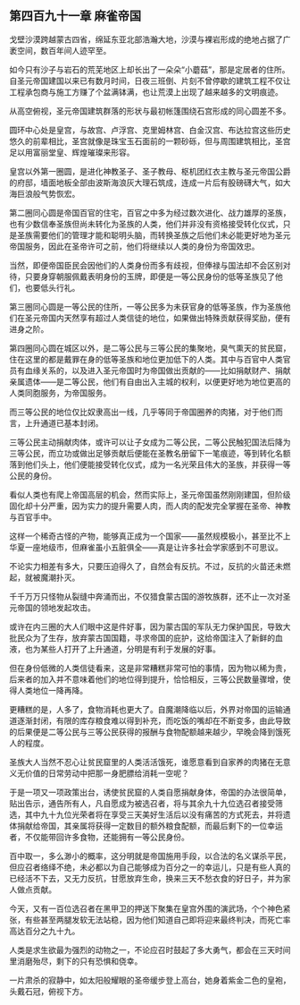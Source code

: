 ## 第四百九十一章 麻雀帝国
戈壁沙漠跨越蒙古四省，绵延东亚北部浩瀚大地，沙漠与裸岩形成的绝地占据了广袤空间，数百年间人迹罕至。

如今只有沙子与岩石的荒芜地区上却长出了一朵朵“小蘑菇”，那是定居者的住所。自圣元帝国建国以来已有数月时间，日夜三班倒、片刻不曾停歇的建筑工程不仅让工程承包商与施工方赚了个盆满钵满，也让荒漠上出现了越来越多的文明痕迹。

从高空俯视，圣元帝国建筑群落的形状与最初帐篷围绕石宫形成的同心圆差不多。

圆环中心处是皇宫，与故宫、卢浮宫、克里姆林宫、白金汉宫、布达拉宫这些历史悠久的前辈相比，圣宫就像是珠宝玉石面前的一颗砂砾，但与周围建筑相比，圣宫足以用富丽堂皇、辉煌璀璨来形容。

皇宫以外第一圈圆，是进化神教圣子、圣子教母、枢机团红衣主教与圣元帝国公爵的府邸，墙面地板全部由波斯海浪灰大理石筑成，连成一片后有股磅礴大气，如大海巨浪般气势恢宏。

第二圈同心圆是帝国百官的住宅，百官之中多为经过数次进化、战力雄厚的圣族，也有少数信奉圣族但尚未转化为圣族的人类，他们并非没有资格接受转化仪式，只是圣族需要他们的管理才能和聪明头脑，而转换圣族之后他们未必能更好地为圣元帝国服务，因此在圣帝许可之前，他们将继续以人类的身份为帝国效忠。

当然，即便帝国臣民会因他们的人类身份而多有歧视，但俸禄与国法却不会区别对待，只要身穿朝服佩戴表明身份的玉牌，即便是一等公民身份的低等圣族见了他们，也要低头行礼。

第三圈同心圆是一等公民的住所，一等公民多为未获官身的低等圣族，作为圣族他们在圣元帝国内天然享有超过人类信徒的地位，如果做出特殊贡献获得奖励，便有进身之阶。

第四圈同心圆在城区以外，是二等公民与三等公民的集聚地，臭气熏天的贫民窟，住在这里的都是戴罪在身的低等圣族和地位更加低下的人类。其中与百官中人类官员有血缘关系的，以及进入圣元帝国时为帝国做出贡献的——比如捐献财产、捐献亲属遗体——是二等公民，他们有自由出入主城的权利，以便更好地为地位更高的人类同胞服务，为帝国服务。

而三等公民的地位仅比奴隶高出一线，几乎等同于帝国圈养的肉猪，对于他们而言，上升通道已基本封闭。

三等公民主动捐献肉体，或许可以让子女成为二等公民，二等公民触犯国法后降为三等公民，而立功或做出足够贡献后便能在圣教名册留下一笔痕迹，等到转化名额落到他们头上，他们便能接受转化仪式，成为一名光荣且伟大的圣族，并获得一等公民的身份。

看似人类也有爬上帝国高层的机会，然而实际上，圣元帝国虽然刚刚建国，但阶级固化却十分严重，因为实力的提升需要人肉，而人肉的配发完全掌握在圣帝、神教与百官手中。

这样一个稀奇古怪的产物，能够真正成为一个国家——虽然规模极小，甚至比不上华夏一座地级市，但麻雀虽小五脏俱全——真是让许多社会学家感到不可思议。

不论实力相差有多大，只要压迫得久了，自然会有反抗。不过，反抗的火苗还未燃起，就被魔潮扑灭。

千千万万只怪物从裂缝中奔涌而出，不仅猎食蒙古国的游牧族群，还不止一次对圣元帝国的领地发起攻击。

或许在内三圈的大人们眼中这是件好事，因为蒙古国的军队无力保护国民，导致大批民众为了生存，放弃蒙古国国籍，寻求帝国的庇护，这给帝国注入了新鲜的血液，也为某些人打开了上升通道，分明是有利于发展的好事。

但在身份低微的人类信徒看来，这是非常糟糕非常可怕的事情，因为物以稀为贵，后来者的加入并不意味着他们的地位得到提升，恰恰相反，三等公民数量骤增，使得人类地位一降再降。

更糟糕的是，人多了，食物消耗也更大了。自魔潮降临以后，外界对帝国的运输通道逐渐封闭，有限的库存粮食难以得到补充，而吃饭的嘴却在不断变多，由此导致的后果便是二等公民与三等公民获得的报酬与食物配额越来越少，早晚会降到饿死人的程度。

圣族大人当然不忍心让贫民窟里的人类活活饿死，谁愿意看到自家养的肉猪在无意义无价值的日常劳动中把那一身肥膘给消耗一空呢？

于是一项又一项政策出台，诱使贫民窟的人类自愿捐献身体，帝国的办法很简单，贴出告示，通告所有人，凡自愿成为被选召者，将与其余九十九位选召者接受筛选，其中九十九位光荣者将在享受三天美好生活后以没有痛苦的方式死去，并将遗体捐献给帝国，其亲属将获得一定数目的额外粮食配额，而最后剩下的一位幸运者，不仅能带回许多食物，还能拥有一等公民身份。

百中取一，多么渺小的概率，这分明就是帝国施用手段，以合法的名义谋杀平民，但应召者络绎不绝，未必都以为自己能够成为百分之一的幸运儿，只是有些人真的已经活不下去，又无力反抗，甘愿放弃生命，换来三天不愁衣食的好日子，并为家人做点贡献。

今天，又有一百位选召者在黑甲卫的押送下聚集在皇宫外围的演武场，个个神色紧张，有些甚至两腿发软无法站稳，因为他们知道自己即将迎来最终判决，而死亡率高达百分之九十九。

人类是求生欲最为强烈的动物之一，不论应召时鼓起了多大勇气，都会在三天时间里消磨殆尽，剩下的只有恐惧和侥幸。

一片肃杀的寂静中，如太阳般耀眼的圣帝缓步登上高台，她身着紫金二色的皇袍，头戴石冠，俯视下方。


